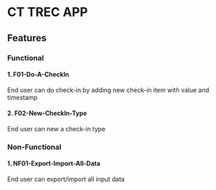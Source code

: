 # CT TREC APP

## Features

### Functional

#### 1. F01-Do-A-CheckIn
End user can do check-in by adding new check-in item with value and timestamp

#### 2. F02-New-CheckIn-Type
End user can new a check-in type

### Non-Functional

#### 1. NF01-Export-Import-All-Data
End user can export/import all input data